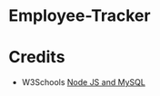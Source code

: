 # Employee-Tracker








# Credits

<ul>
    <li>W3Schools <a href="https://www.w3schools.com/nodejs/nodejs_mysql.asp">Node JS and MySQL</a></li>
</ul>